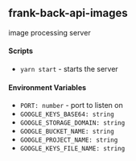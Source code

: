 ## frank-back-api-images

image processing server

#### Scripts

- `yarn start` - starts the server

#### Environment Variables

- `PORT: number` - port to listen on
- `GOOGLE_KEYS_BASE64: string`
- `GOOGLE_STORAGE_DOMAIN: string`
- `GOOGLE_BUCKET_NAME: string`
- `GOOGLE_PROJECT_NAME: string`
- `GOOGLE_KEYS_FILE_NAME: string`
